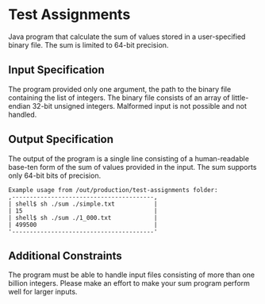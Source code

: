 # Test Assignments

Java program that calculate the sum of values stored in a user-specified binary file. The sum is limited to 64-bit precision.

## Input Specification

The program provided only one argument, the path to the binary file containing the list of integers. The binary file consists of an array of little-endian 32-bit unsigned integers. Malformed input is not possible and not handled.

## Output Specification

The output of the program is a single line consisting of a human-readable base-ten form of the sum of values provided in the input. The sum supports only 64-bit bits of precision.

    Example usage from /out/production/test-assignments folder:
    ,----------------------------------------,
    | shell$ sh ./sum ./simple.txt           |
    | 15                                     |
    | shell$ sh ./sum ./1_000.txt            |
    | 499500                                 |
    '----------------------------------------'

## Additional Constraints

The program must be able to handle input files consisting of more than one billion integers. Please make an effort to make your sum program perform well for larger inputs.